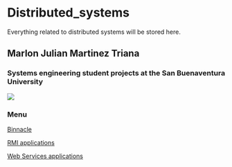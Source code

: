 # Distributed_systems


Everything related to distributed systems will be stored here.







## Marlon Julian Martinez Triana

### Systems engineering student projects at the San Buenaventura University

![](https://mk0criptonoticijjgfa.kinstacdn.com/wp-content/uploads/2018/04/blockchain-base-datos-distribuida-descentralizada.jpeg)

### Menu

[Binnacle](https://github.com/julianmartinez1/Distributed_systems/tree/master/Bitacoras)

[RMI applications](https://github.com/julianmartinez1/Distributed_systems/tree/master/RMI)

[Web Services applications](https://github.com/julianmartinez1/Distributed_systems/tree/master/WEB%20services)
